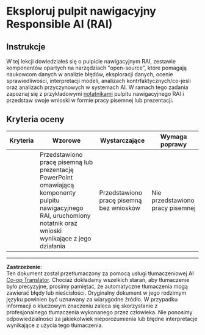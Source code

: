 <!--
CO_OP_TRANSLATOR_METADATA:
{
  "original_hash": "91c6a180ef08e20cc15acfd2d6d6e164",
  "translation_date": "2025-09-03T17:32:57+00:00",
  "source_file": "9-Real-World/2-Debugging-ML-Models/assignment.md",
  "language_code": "pl"
}
-->
# Eksploruj pulpit nawigacyjny Responsible AI (RAI)

## Instrukcje

W tej lekcji dowiedziałeś się o pulpicie nawigacyjnym RAI, zestawie komponentów opartych na narzędziach "open-source", które pomagają naukowcom danych w analizie błędów, eksploracji danych, ocenie sprawiedliwości, interpretacji modeli, analizach kontrfaktycznych/co-jeśli oraz analizach przyczynowych w systemach AI. W ramach tego zadania zapoznaj się z przykładowymi [notatnikami](https://github.com/Azure/RAI-vNext-Preview/tree/main/examples/notebooks) pulpitu nawigacyjnego RAI i przedstaw swoje wnioski w formie pracy pisemnej lub prezentacji.

## Kryteria oceny

| Kryteria | Wzorowe | Wystarczające | Wymaga poprawy |
| -------- | --------- | -------- | ----------------- |
|          | Przedstawiono pracę pisemną lub prezentację PowerPoint omawiającą komponenty pulpitu nawigacyjnego RAI, uruchomiony notatnik oraz wnioski wynikające z jego działania | Przedstawiono pracę pisemną bez wniosków | Nie przedstawiono pracy pisemnej |

---

**Zastrzeżenie**:  
Ten dokument został przetłumaczony za pomocą usługi tłumaczeniowej AI [Co-op Translator](https://github.com/Azure/co-op-translator). Chociaż dokładamy wszelkich starań, aby tłumaczenie było precyzyjne, prosimy pamiętać, że automatyczne tłumaczenia mogą zawierać błędy lub nieścisłości. Oryginalny dokument w jego rodzimym języku powinien być uznawany za wiarygodne źródło. W przypadku informacji o kluczowym znaczeniu zaleca się skorzystanie z profesjonalnego tłumaczenia wykonanego przez człowieka. Nie ponosimy odpowiedzialności za jakiekolwiek nieporozumienia lub błędne interpretacje wynikające z użycia tego tłumaczenia.